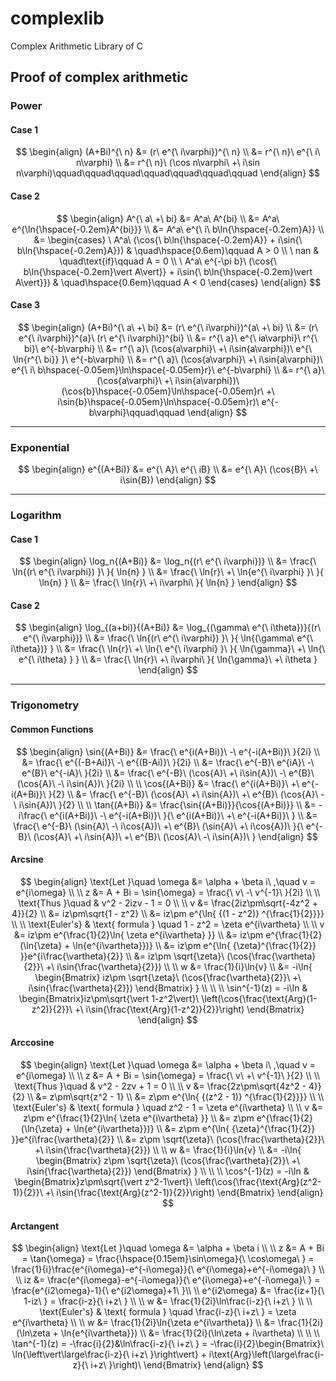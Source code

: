 # complexlib
Complex Arithmetic Library of C

## Proof of complex arithmetic  
### Power
#### Case 1
$$
\begin{align}
    (A+Bi)^{\ n}
        &= (r\ e^{\ i\varphi})^{\ n} \\
        &= r^{\ n}\ e^{\ i\ n\varphi} \\
        &= r^{\ n}\ (\cos n\varphi\ +\ i\sin n\varphi)\qquad\qquad\qquad\qquad\qquad\qquad\qquad
\end{align}
$$  

#### Case 2
$$
\begin{align}
    A^{\ a\ +\ bi}
        &= A^a\ A^{bi} \\
        &= A^a\ e^{\ln{\hspace{-0.2em}A^{bi}}} \\
        &= A^a\ e^{\ i\ b\ln{\hspace{-0.2em}A}} \\
        &=
    \begin{cases}
        \ A^a\ (\cos{\ b\ln{\hspace{-0.2em}A}} + i\sin{\ b\ln{\hspace{-0.2em}A}}) 
            & \quad\hspace{0.6em}\qquad A > 0 \\
        \ nan 
            & \quad\text{if}\qquad A = 0 \\
        \ A^a\ e^{-\pi b}\ (\cos{\ b\ln{\hspace{-0.2em}\vert A\vert}} + i\sin{\ b\ln{\hspace{-0.2em}\vert A\vert}})
            & \quad\hspace{0.6em}\qquad A < 0 
    \end{cases}
\end{align}
$$

#### Case 3
$$
\begin{align}		
    (A+Bi)^{\ a\ +\ bi} 
        &= (r\ e^{\ i\varphi})^{a\ +\ bi} \\
        &= (r\ e^{\ i\varphi})^{a}\ (r\ e^{\ i\varphi})^{bi} \\
        &= r^{\ a}\ e^{\ ia\varphi}\ r^{\ bi}\ e^{-b\varphi} \\
        &= r^{\ a}\ (\cos{a\varphi}\ +\ i\sin{a\varphi})\ e^{\ \ln{r^{\ bi}} }\ e^{-b\varphi} \\
        &= r^{\ a}\ (\cos{a\varphi}\ +\ i\sin{a\varphi})\ e^{\ i\ b\hspace{-0.05em}\ln\hspace{-0.05em}r}\ e^{-b\varphi} \\
        &= r^{\ a}\ (\cos{a\varphi}\ +\ i\sin{a\varphi})\ (\cos{b}\hspace{-0.05em}\ln\hspace{-0.05em}r\ +\ i\sin{b}\hspace{-0.05em}\ln\hspace{-0.05em}r)\ e^{-b\varphi}\qquad\qquad
\end{align}
$$
****
### Exponential
$$
\begin{align}
    e^{(A+Bi)}
        &= e^{\ A}\ e^{\ iB} \\
        &= e^{\ A}\ (\cos{B}\ +\ i\sin{B})
\end{align}
$$
****
### Logarithm
#### Case 1
$$
\begin{align}
    \log_n{(A+Bi)}
    	&= \log_n{(r\ e^{\ i\varphi})} \\
        &= \frac{\ \ln{(r\ e^{\ i\varphi}) }\ }{ \ln{n} } \\
        &= \frac{\ \ln{r}\ +\ \ln{e^{\ i\varphi} }\ }{ \ln{n} } \\
        &= \frac{\ \ln{r}\ +\ i\varphi\ }{ \ln{n} }
\end{align}
$$

#### Case 2
$$
\begin{align}
    \log_{(a+bi)}{(A+Bi)}
    	&= \log_{(\gamma\ e^{\ i\theta})}{(r\ e^{\ i\varphi})} \\
        &= \frac{\ \ln{(r\ e^{\ i\varphi}) }\ }{ \ln{(\gamma\ e^{\ i\theta})} } \\
        &= \frac{\ \ln{r}\ +\ \ln{\ e^{\ i\varphi} }\ }{ \ln{\gamma}\ +\ \ln{\ e^{\ i\theta} } } \\
        &= \frac{\ \ln{r}\ +\ i\varphi\ }{ \ln{\gamma}\ +\ i\theta }
\end{align}
$$
****
### Trigonometry
#### Common Functions
$$
\begin{align}
    \sin{(A+Bi)}
    	&= \frac{\ e^{i(A+Bi)}\ -\ e^{-i(A+Bi)}\ }{2i} \\
        &= \frac{\ e^{(-B+Ai)}\ -\ e^{(B-Ai)}\ }{2i} \\
        &= \frac{\ e^{-B}\ e^{iA}\ -\ e^{B}\ e^{-iA}\ }{2i} \\
        &= \frac{\ e^{-B}\ (\cos{A}\ +\ i\sin{A})\ -\ e^{B}\ (\cos{A}\ -\ i\sin{A})\ }{2i} \\
    \\
    \cos{(A+Bi)}
    	&= \frac{\ e^{i(A+Bi)}\ +\ e^{-i(A+Bi)}\ }{2} \\
        &= \frac{\ e^{-B}\ (\cos{A}\ +\ i\sin{A})\ +\ e^{B}\ (\cos{A}\ -\ i\sin{A})\ }{2} \\
    \\
    \tan{(A+Bi)}
    	&= \frac{\sin{(A+Bi)}}{\cos{(A+Bi)}} \\
        &= -i\frac{\ e^{i(A+Bi)}\ -\ e^{-i(A+Bi)}\ }{\ e^{i(A+Bi)}\ +\ e^{-i(A+Bi)}\ } \\
        &= \frac{\ e^{-B}\ (\sin{A}\ -\ i\cos{A})\ +\ e^{B}\ (\sin{A}\ +\ i\cos{A})\ }{\ e^{-B}\ (\cos{A}\ +\ i\sin{A})\ +\ e^{B}\ (\cos{A}\ -\ i\sin{A})\ }
\end{align}
$$

#### Arcsine
$$
\begin{align}
    \text{Let }\quad \omega &= \alpha + \beta i\ ,\quad v = e^{i\omega} \\
    \\
    z   &= A + Bi = \sin{\omega} = \frac{\ v\ -\ v^{-1}\ }{2i} \\
    \\
    \text{Thus }\quad & v^2 - 2izv - 1 = 0 \\
    \\
    v   &= \frac{2iz\pm\sqrt{-4z^2 + 4}}{2} \\
        &= iz\pm\sqrt{1 - z^2} \\
        &= iz\pm e^{\ln{ {(1 - z^2)} ^{\frac{1}{2}}}} \\
    \\
    \text{Euler's} & \text{ formula } \quad 1 - z^2 = \zeta e^{i\vartheta} \\
    \\
    v   &= iz\pm e^{\frac{1}{2}\ln{ \zeta e^{i\vartheta} }} \\
        &= iz\pm e^{\frac{1}{2}(\ln{\zeta} + \ln{e^{i\vartheta}})} \\
        &= iz\pm e^{\ln{ {\zeta}^{\frac{1}{2}} }}e^{i\frac{\vartheta}{2}} \\
        &= iz\pm \sqrt{\zeta}\ (\cos{\frac{\vartheta}{2}}\ +\ i\sin{\frac{\vartheta}{2}}) \\
    \\
    w   &= \frac{1}{i}\ln{v} \\
        &= -i\ln{ \begin{Bmatrix} iz\pm \sqrt{\zeta}\ (\cos{\frac{\vartheta}{2}}\ +\ i\sin{\frac{\vartheta}{2}}) \end{Bmatrix} } \\
    \\
    \\
    \sin^{-1}(z) = -i\ln
        & \begin{Bmatrix}iz\pm\sqrt{\vert 1-z^2\vert}\ \left(\cos{\frac{\text{Arg}(1-z^2)}{2}}\ +\ i\sin{\frac{\text{Arg}(1-z^2)}{2}}\right) \end{Bmatrix}
\end{align}
$$

#### Arccosine
$$
\begin{align}
    \text{Let }\quad \omega &= \alpha + \beta i\ ,\quad v = e^{i\omega} \\
    \\
    z   &= A + Bi = \sin{\omega} = \frac{\ v\ +\ v^{-1}\ }{2} \\
    \\
    \text{Thus }\quad & v^2 - 2zv + 1 = 0 \\
    \\
    v   &= \frac{2z\pm\sqrt{4z^2 - 4}}{2} \\
        &= z\pm\sqrt{z^2 - 1} \\
        &= z\pm e^{\ln{ {(z^2 - 1)} ^{\frac{1}{2}}}} \\
    \\
    \text{Euler's} & \text{ formula } \quad z^2 - 1 = \zeta e^{i\vartheta} \\
    \\
    v   &= z\pm e^{\frac{1}{2}\ln{ \zeta e^{i\vartheta} }} \\
        &= z\pm e^{\frac{1}{2}(\ln{\zeta} + \ln{e^{i\vartheta}})} \\
        &= z\pm e^{\ln{ {\zeta}^{\frac{1}{2}} }}e^{i\frac{\vartheta}{2}} \\
        &= z\pm \sqrt{\zeta}\ (\cos{\frac{\vartheta}{2}}\ +\ i\sin{\frac{\vartheta}{2}}) \\
    \\
    w   &= \frac{1}{i}\ln{v} \\
        &= -i\ln{ \begin{Bmatrix} z\pm \sqrt{\zeta}\ (\cos{\frac{\vartheta}{2}}\ +\ i\sin{\frac{\vartheta}{2}}) \end{Bmatrix} } \\
    \\
    \\
    \cos^{-1}(z) = -i\ln
        & \begin{Bmatrix}z\pm\sqrt{\vert z^2-1\vert}\ \left(\cos{\frac{\text{Arg}(z^2-1)}{2}}\ +\ i\sin{\frac{\text{Arg}(z^2-1)}{2}}\right) \end{Bmatrix}
\end{align}
$$

#### Arctangent
$$
\begin{align}
    \text{Let }\quad \omega &= \alpha + \beta i \\
    \\
    z   &= A + Bi = \tan{\omega} = \frac{\hspace{0.15em}\sin\omega}{\ \cos\omega\ } = \frac{1}{i}\frac{e^{i\omega}-e^{-i\omega}}{\ e^{i\omega}+e^{-i\omega}\ } \\
    \\
    iz  &= \frac{e^{i\omega}-e^{-i\omega}}{\ e^{i\omega}+e^{-i\omega}\ } = \frac{e^{i2\omega}-1}{\ e^{i2\omega}+1\ }\\
    \\
    e^{i2\omega}
        &= \frac{iz+1}{\ 1-iz\ } = \frac{i-z}{\ i+z\ } \\
    \\
    w   &= \frac{1}{2i}\ln\frac{i-z}{\ i+z\ } \\
    \\
    \text{Euler's} & \text{ formula } \quad \frac{i-z}{\ i+z\ } = \zeta e^{i\vartheta} \\
    \\
    w   &= \frac{1}{2i}\ln{\zeta e^{i\vartheta}} \\
        &= \frac{1}{2i}(\ln\zeta + \ln{e^{i\vartheta}}) \\
        &= \frac{1}{2i}(\ln\zeta + i\vartheta) \\
    \\
    \\
    \tan^{-1}(z) = -\frac{i}{2}&\ln\frac{i-z}{\ i+z\ }
        = -\frac{i}{2}\begin{Bmatrix}\ \ln{\left\vert\large\frac{i-z}{\ i+z\ }\right\vert} + i\text{Arg}\left(\large\frac{i-z}{\ i+z\ }\right)\ \end{Bmatrix}
\end{align}
$$
